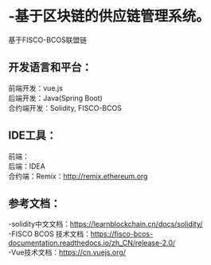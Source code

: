 # -基于区块链的供应链管理系统。

基于FISCO-BCOS联盟链
</br>

## 开发语言和平台：
前端开发：vue.js
</br>后端开发：Java(Spring Boot)
</br>合约端开发：Solidity, FISCO-BCOS
</br>

## IDE工具：
前端：
</br>后端：IDEA
</br>合约端：Remix：http://remix.ethereum.org
</br>

## 参考文档：
-solidity中文文档：https://learnblockchain.cn/docs/solidity/
</br>-FISCO BCOS 技术文档：https://fisco-bcos-documentation.readthedocs.io/zh_CN/release-2.0/
</br>-Vue技术文档：https://cn.vuejs.org/
</br>


